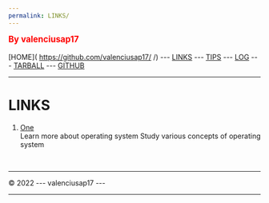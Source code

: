 ```yaml
---
permalink: LINKS/
---
```

<span style="color:red; font-weight:bold; font-size:larger;">By valenciusap17</span>
<br><br>
[HOME]( https://github.com/valenciusap17/ /) ---
[LINKS]( https://github.com/valenciusap17/LINKS/) ---
[TIPS]( https://github.com/valenciusap17/TIPS/) ---
[LOG]( https://github.com/valenciusap17/https://os.vlsm.org/Log/) ---
[TARBALL](SandBox/cbkadal.tar.xz) ---
[GITHUB]( site.githublink )
<br>
<hr>

# LINKS

1. [One](https://www.os-book.com/OS10/)<br>
Learn more about operating system
Study various concepts of operating system

<br>
<hr>
&copy; 2022 --- valenciusap17 ---
<hr>
<br>
